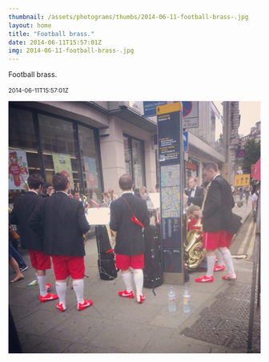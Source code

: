 ```yaml
---
thumbnail: /assets/photograms/thumbs/2014-06-11-football-brass-.jpg
layout: home
title: "Football brass."
date: 2014-06-11T15:57:01Z
img: 2014-06-11-football-brass-.jpg
---
```


Football brass.

<small>2014-06-11T15:57:01Z</small>

![Football brass.](2014-06-11-football-brass-.jpg)
